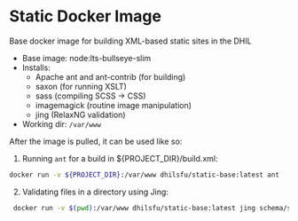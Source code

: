 # Static Docker Image  

Base docker image for building XML-based static sites in the DHIL

* Base image: node:lts-bullseye-slim
* Installs:
    * Apache ant and ant-contrib (for building)
    * saxon (for running XSLT)
    * sass (compiling SCSS -> CSS)
    * imagemagick (routine image manipulation)
    * jing (RelaxNG validation)
* Working dir: `/var/www`

After the image is pulled, it can be used like so:

1. Running `ant` for a build in ${PROJECT_DIR}/build.xml:

```bash
docker run -v ${PROJECT_DIR}:/var/www dhilsfu/static-base:latest ant
```

2. Validating files in a directory using Jing:

```bash
 docker run -v $(pwd):/var/www dhilsfu/static-base:latest jing schema/schema.rng documents/*.xml
```
